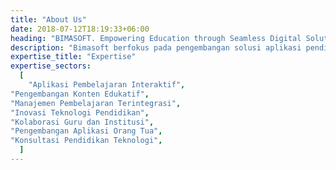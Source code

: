 ```yaml
---
title: "About Us"
date: 2018-07-12T18:19:33+06:00
heading: "BIMASOFT. Empowering Education through Seamless Digital Solutions"
description: "Bimasoft berfokus pada pengembangan solusi aplikasi pendidikan di Indonesia, fokus pada digitalisasi dan kemudahan. Dengan inovasi, kualitas, dan kemitraan, kami tawarkan aplikasi pembelajaran, manajemen pembelajaran, kolaborasi guru, dan aplikasi untuk orang tua. Dukungan kami terhadap pendidikan didukung oleh pengalaman dan komitmen pada kualitas."
expertise_title: "Expertise"
expertise_sectors:
  [
    "Aplikasi Pembelajaran Interaktif", 
"Pengembangan Konten Edukatif", 
"Manajemen Pembelajaran Terintegrasi", 
"Inovasi Teknologi Pendidikan", 
"Kolaborasi Guru dan Institusi", 
"Pengembangan Aplikasi Orang Tua", 
"Konsultasi Pendidikan Teknologi", 
  ]
---
```

